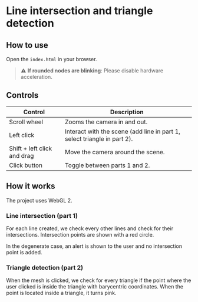 # Line intersection and triangle detection

## How to use

Open the `index.html` in your browser.

> :warning: **If rounded nodes are blinking**: Please disable hardware acceleration.

## Controls

|Control|Description|
|-|-|
|Scroll wheel|Zooms the camera in and out.|
|Left click|Interact with the scene (add line in part 1, select triangle in part 2).|
|Shift + left click and drag|Move the camera around the scene.|
|Click button|Toggle between parts 1 and 2.|

## How it works

The project uses WebGL 2.

### Line intersection (part 1)

For each line created, we check every other lines and check for their intersections.
Intersection points are shown with a red circle.

In the degenerate case, an alert is shown to the user and no intersection point is added.

### Triangle detection (part 2)

When the mesh is clicked, we check for every triangle if the point where the user clicked is inside the triangle with barycentric coordinates.
When the point is located inside a triangle, it turns pink.
